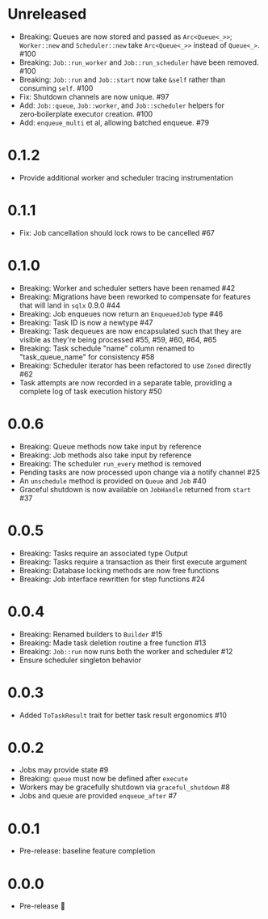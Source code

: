 # Unreleased

- Breaking: Queues are now stored and passed as `Arc<Queue<_>>`;
  `Worker::new` and `Scheduler::new` take `Arc<Queue<_>>` instead of `Queue<_>`. #100
- Breaking: `Job::run_worker` and `Job::run_scheduler` have been removed. #100
- Breaking: `Job::run` and `Job::start` now take `&self` rather than consuming `self`. #100
- Fix: Shutdown channels are now unique. #97
- Add: `Job::queue`, `Job::worker`, and `Job::scheduler` helpers for
  zero‑boilerplate executor creation. #100
- Add: `enqueue_multi` et al, allowing batched enqueue. #79

# 0.1.2

- Provide additional worker and scheduler tracing instrumentation

# 0.1.1

- Fix: Job cancellation should lock rows to be cancelled #67

# 0.1.0

- Breaking: Worker and scheduler setters have been renamed #42
- Breaking: Migrations have been reworked to compensate for features that will land in `sqlx` 0.9.0 #44
- Breaking: Job enqueues now return an `EnqueuedJob` type #46
- Breaking: Task ID is now a newtype #47
- Breaking: Task dequeues are now encapsulated such that they are visible as they're being processed #55, #59, #60, #64, #65
- Breaking: Task schedule "name" column renamed to "task_queue_name" for consistency #58
- Breaking: Scheduler iterator has been refactored to use `Zoned` directly #62
- Task attempts are now recorded in a separate table, providing a complete log of task execution history #50

# 0.0.6

- Breaking: Queue methods now take input by reference
- Breaking: Job methods also take input by reference
- Breaking: The scheduler `run_every` method is removed
- Pending tasks are now processed upon change via a notify channel #25
- An `unschedule` method is provided on `Queue` and `Job` #40
- Graceful shutdown is now available on `JobHandle` returned from `start` #37

# 0.0.5

- Breaking: Tasks require an associated type Output
- Breaking: Tasks require a transaction as their first execute argument
- Breaking: Database locking methods are now free functions
- Breaking: Job interface rewritten for step functions #24

# 0.0.4

- Breaking: Renamed builders to `Builder` #15
- Breaking: Made task deletion routine a free function #13
- Breaking: `Job::run` now runs both the worker and scheduler #12
- Ensure scheduler singleton behavior

# 0.0.3

- Added `ToTaskResult` trait for better task result ergonomics #10

# 0.0.2

- Jobs may provide state #9
- Breaking: `queue` must now be defined after `execute`
- Workers may be gracefully shutdown via `graceful_shutdown` #8
- Jobs and queue are provided `enqueue_after` #7

# 0.0.1

- Pre-release: baseline feature completion

# 0.0.0

- Pre-release :tada:
